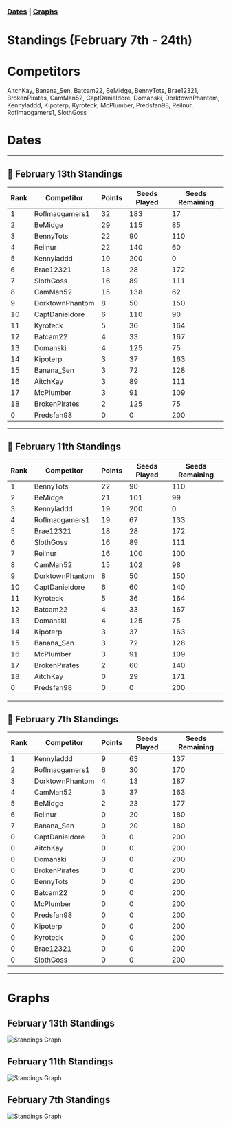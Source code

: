 ### [Dates](#-Dates) | [Graphs](#-Graphs)

# Standings (February 7th - 24th)

# Competitors  

AitchKay, Banana_Sen, Batcam22, BeMidge, BennyTots, Brae12321, BrokenPirates, CamMan52, CaptDanieldore, Domanski, DorktownPhantom, Kennyladdd, Kipoterp, Kyroteck, McPlumber, Predsfan98, Reilnur, Roflmaogamers1, SlothGoss 

# Dates

---
## 📅 February 13th Standings
| Rank | Competitor         | Points | Seeds Played | Seeds Remaining |
|------|--------------------|--------|--------------|-----------------|
| 1    | Roflmaogamers1     | 32     | 183          | 17              |
| 2    | BeMidge            | 29     | 115          | 85              |
| 3    | BennyTots          | 22     | 90           | 110             |
| 4    | Reilnur            | 22     | 140          | 60              | 
| 5    | Kennyladdd         | 19     | 200          | 0               |
| 6    | Brae12321          | 18     | 28           | 172             |
| 7    | SlothGoss          | 16     | 89           | 111             |
| 8    | CamMan52           | 15     | 138          | 62              |
| 9    | DorktownPhantom    | 8      | 50           | 150             |
| 10   | CaptDanieldore     | 6      | 110          | 90              |
| 11   | Kyroteck           | 5      | 36           | 164             |
| 12   | Batcam22           | 4      | 33           | 167             |
| 13   | Domanski           | 4      | 125          | 75              |
| 14   | Kipoterp           | 3      | 37           | 163             |
| 15   | Banana_Sen         | 3      | 72           | 128             |
| 16   | AitchKay           | 3      | 89           | 111             |
| 17   | McPlumber          | 3      | 91           | 109             |
| 18   | BrokenPirates      | 2      | 125          | 75              |
| 0    | Predsfan98         | 0      | 0            | 200             |

 
---
## 📅 February 11th Standings
| Rank | Competitor         | Points | Seeds Played | Seeds Remaining |
|------|--------------------|--------|--------------|-----------------|
| 1    | BennyTots          | 22     | 90           | 110             |
| 2    | BeMidge            | 21     | 101          | 99              |
| 3    | Kennyladdd         | 19     | 200          | 0               |
| 4    | Roflmaogamers1     | 19     | 67           | 133             |
| 5    | Brae12321          | 18     | 28           | 172             |
| 6    | SlothGoss          | 16     | 89           | 111             |
| 7    | Reilnur            | 16     | 100          | 100             |
| 8    | CamMan52           | 15     | 102          | 98              |
| 9    | DorktownPhantom    | 8      | 50           | 150             |
| 10   | CaptDanieldore     | 6      | 60           | 140             |
| 11   | Kyroteck           | 5      | 36           | 164             |
| 12   | Batcam22           | 4      | 33           | 167             |
| 13   | Domanski           | 4      | 125          | 75              |
| 14   | Kipoterp           | 3      | 37           | 163             |
| 15   | Banana_Sen         | 3      | 72           | 128             |
| 16   | McPlumber          | 3      | 91           | 109             |
| 17   | BrokenPirates      | 2      | 60           | 140             |
| 18   | AitchKay           | 0      | 29           | 171             |
| 0    | Predsfan98         | 0      | 0            | 200             |

---

## 📅 February 7th Standings
| Rank | Competitor         | Points | Seeds Played | Seeds Remaining |
|------|--------------------|--------|--------------|-----------------|
| 1    | Kennyladdd         | 9      | 63           | 137             |
| 2    | Roflmaogamers1     | 6      | 30           | 170             |
| 3    | DorktownPhantom    | 4      | 13           | 187             |
| 4    | CamMan52           | 3      | 37           | 163             |
| 5    | BeMidge            | 2      | 23           | 177             |
| 6    | Reilnur            | 0      | 20           | 180             |
| 7    | Banana_Sen         | 0      | 20           | 180             |
| 0    | CaptDanieldore     | 0      | 0            | 200             |
| 0    | AitchKay           | 0      | 0            | 200             |
| 0    | Domanski           | 0      | 0            | 200             |
| 0    | BrokenPirates      | 0      | 0            | 200             |
| 0    | BennyTots          | 0      | 0            | 200             |
| 0    | Batcam22           | 0      | 0            | 200             |
| 0    | McPlumber          | 0      | 0            | 200             |
| 0    | Predsfan98         | 0      | 0            | 200             |
| 0    | Kipoterp           | 0      | 0            | 200             |
| 0    | Kyroteck           | 0      | 0            | 200             |
| 0    | Brae12321          | 0      | 0            | 200             |
| 0    | SlothGoss          | 0      | 0            | 200             |

---

# Graphs

## February 13th Standings
![Standings Graph](https://quickchart.io/chart?c={type:'bar',data:{labels:['AitchKay','Banana_Sen','Batcam22','BeMidge','BennyTots','Brae12321','BrokenPirates','CamMan52','CaptDanieldore','Domanski','DorktownPhantom','Kennyladdd','Kipoterp','Kyroteck','McPlumber','Predsfan98','Reilnur','Roflmaogamers1','SlothGoss'],datasets:[{label:'Points',data:[3,3,4,29,22,18,2,15,6,4,8,19,3,5,3,0,22,32,16]}]}})


## February 11th Standings
![Standings Graph](https://quickchart.io/chart?c={type:'bar',data:{labels:['AitchKay','Banana_Sen','Batcam22','BeMidge','BennyTots','Brae12321','BrokenPirates','CamMan52','CaptDanieldore','Domanski','DorktownPhantom','Kennyladdd','Kipoterp','Kyroteck','McPlumber','Predsfan98','Reilnur','Roflmaogamers1','SlothGoss'],datasets:[{label:'Points',data:[0,3,4,21,22,18,2,15,6,4,8,19,3,5,3,0,16,19,16]}]}})

## February 7th Standings 
![Standings Graph](https://quickchart.io/chart?c={type:'bar',data:{labels:['AitchKay','Banana_Sen','Batcam22','BeMidge','BennyTots','Brae12321','BrokenPirates','CamMan52','CaptDanieldore','Domanski','DorktownPhantom','Kennyladdd','Kipoterp','Kyroteck','McPlumber','Predsfan98','Reilnur','Roflmaogamers1','SlothGoss'],datasets:[{label:'Points',data:[0,0,0,2,0,0,0,3,0,0,4,9,0,0,0,0,0,6,0]}]}})
